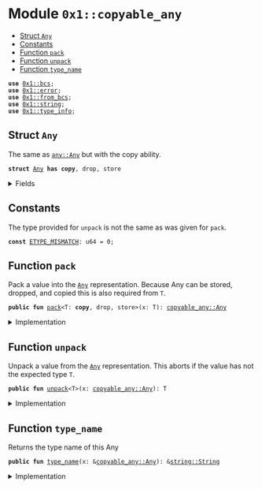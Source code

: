 
<a name="0x1_copyable_any"></a>

# Module `0x1::copyable_any`



-  [Struct `Any`](#0x1_copyable_any_Any)
-  [Constants](#@Constants_0)
-  [Function `pack`](#0x1_copyable_any_pack)
-  [Function `unpack`](#0x1_copyable_any_unpack)
-  [Function `type_name`](#0x1_copyable_any_type_name)


<pre><code><b>use</b> <a href="../../move-stdlib/doc/bcs.md#0x1_bcs">0x1::bcs</a>;
<b>use</b> <a href="../../move-stdlib/doc/error.md#0x1_error">0x1::error</a>;
<b>use</b> <a href="from_bcs.md#0x1_from_bcs">0x1::from_bcs</a>;
<b>use</b> <a href="../../move-stdlib/doc/string.md#0x1_string">0x1::string</a>;
<b>use</b> <a href="type_info.md#0x1_type_info">0x1::type_info</a>;
</code></pre>



<a name="0x1_copyable_any_Any"></a>

## Struct `Any`

The same as <code><a href="any.md#0x1_any_Any">any::Any</a></code> but with the copy ability.


<pre><code><b>struct</b> <a href="copyable_any.md#0x1_copyable_any_Any">Any</a> <b>has</b> <b>copy</b>, drop, store
</code></pre>



<details>
<summary>Fields</summary>


<dl>
<dt>
<code>type_name: <a href="../../move-stdlib/doc/string.md#0x1_string_String">string::String</a></code>
</dt>
<dd>

</dd>
<dt>
<code>data: <a href="../../move-stdlib/doc/vector.md#0x1_vector">vector</a>&lt;u8&gt;</code>
</dt>
<dd>

</dd>
</dl>


</details>

<a name="@Constants_0"></a>

## Constants


<a name="0x1_copyable_any_ETYPE_MISMATCH"></a>

The type provided for <code>unpack</code> is not the same as was given for <code>pack</code>.


<pre><code><b>const</b> <a href="copyable_any.md#0x1_copyable_any_ETYPE_MISMATCH">ETYPE_MISMATCH</a>: u64 = 0;
</code></pre>



<a name="0x1_copyable_any_pack"></a>

## Function `pack`

Pack a value into the <code><a href="copyable_any.md#0x1_copyable_any_Any">Any</a></code> representation. Because Any can be stored, dropped, and copied this is
also required from <code>T</code>.


<pre><code><b>public</b> <b>fun</b> <a href="copyable_any.md#0x1_copyable_any_pack">pack</a>&lt;T: <b>copy</b>, drop, store&gt;(x: T): <a href="copyable_any.md#0x1_copyable_any_Any">copyable_any::Any</a>
</code></pre>



<details>
<summary>Implementation</summary>


<pre><code><b>public</b> <b>fun</b> <a href="copyable_any.md#0x1_copyable_any_pack">pack</a>&lt;T: drop + store + <b>copy</b>&gt;(x: T): <a href="copyable_any.md#0x1_copyable_any_Any">Any</a> {
    <a href="copyable_any.md#0x1_copyable_any_Any">Any</a> {
        type_name: <a href="type_info.md#0x1_type_info_type_name">type_info::type_name</a>&lt;T&gt;(),
        data: <a href="../../move-stdlib/doc/bcs.md#0x1_bcs_to_bytes">bcs::to_bytes</a>(&x)
    }
}
</code></pre>



</details>

<a name="0x1_copyable_any_unpack"></a>

## Function `unpack`

Unpack a value from the <code><a href="copyable_any.md#0x1_copyable_any_Any">Any</a></code> representation. This aborts if the value has not the expected type <code>T</code>.


<pre><code><b>public</b> <b>fun</b> <a href="copyable_any.md#0x1_copyable_any_unpack">unpack</a>&lt;T&gt;(x: <a href="copyable_any.md#0x1_copyable_any_Any">copyable_any::Any</a>): T
</code></pre>



<details>
<summary>Implementation</summary>


<pre><code><b>public</b> <b>fun</b> <a href="copyable_any.md#0x1_copyable_any_unpack">unpack</a>&lt;T&gt;(x: <a href="copyable_any.md#0x1_copyable_any_Any">Any</a>): T {
    <b>assert</b>!(<a href="type_info.md#0x1_type_info_type_name">type_info::type_name</a>&lt;T&gt;() == x.type_name, <a href="../../move-stdlib/doc/error.md#0x1_error_invalid_argument">error::invalid_argument</a>(<a href="copyable_any.md#0x1_copyable_any_ETYPE_MISMATCH">ETYPE_MISMATCH</a>));
    from_bytes&lt;T&gt;(x.data)
}
</code></pre>



</details>

<a name="0x1_copyable_any_type_name"></a>

## Function `type_name`

Returns the type name of this Any


<pre><code><b>public</b> <b>fun</b> <a href="copyable_any.md#0x1_copyable_any_type_name">type_name</a>(x: &<a href="copyable_any.md#0x1_copyable_any_Any">copyable_any::Any</a>): &<a href="../../move-stdlib/doc/string.md#0x1_string_String">string::String</a>
</code></pre>



<details>
<summary>Implementation</summary>


<pre><code><b>public</b> <b>fun</b> <a href="copyable_any.md#0x1_copyable_any_type_name">type_name</a>(x: &<a href="copyable_any.md#0x1_copyable_any_Any">Any</a>): &String {
    &x.type_name
}
</code></pre>



</details>


[move-book]: https://move-language.github.io/move/introduction.html
